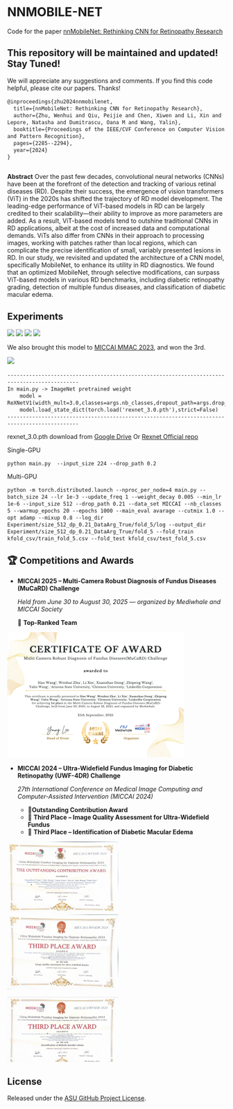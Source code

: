 # NNMOBILE-NET 

Code for the paper [nnMobileNet: Rethinking CNN for Retinopathy Research](https://openaccess.thecvf.com/content/CVPR2024W/DCAMI/papers/Zhu_nnMobileNet_Rethinking_CNN_for_Retinopathy_Research_CVPRW_2024_paper.pdf)

## This repository will be maintained and updated! Stay Tuned!
We will appreciate any suggestions and comments. If you find this code helpful, please cite our papers. Thanks! 
```
@inproceedings{zhu2024nnmobilenet,
  title={nnMobileNet: Rethinking CNN for Retinopathy Research},
  author={Zhu, Wenhui and Qiu, Peijie and Chen, Xiwen and Li, Xin and Lepore, Natasha and Dumitrascu, Oana M and Wang, Yalin},
  booktitle={Proceedings of the IEEE/CVF Conference on Computer Vision and Pattern Recognition},
  pages={2285--2294},
  year={2024}
}
```
##
**Abstract** 
Over the past few decades, convolutional neural networks (CNNs) have been at the forefront of the detection and tracking of various retinal diseases (RD). Despite their success, the emergence of vision transformers (ViT) in the 2020s has shifted the trajectory of RD model development. The leading-edge performance of ViT-based models in RD can be largely credited to their scalability—their ability to improve as more parameters are added. As a result, ViT-based models tend to outshine traditional CNNs in RD applications, albeit at the cost of increased data and computational demands. ViTs also differ from CNNs in their approach to processing images, working with patches rather than local regions, which can complicate the precise identification of small, variably presented lesions in RD. In our study, we revisited and updated the architecture of a CNN model, specifically MobileNet, to enhance its utility in RD diagnostics. We found that an optimized MobileNet, through selective modifications, can surpass ViT-based models in various RD benchmarks, including diabetic retinopathy grading, detection of multiple fundus diseases, and classification of diabetic macular edema. 


## Experiments
<img src="image/table1.png"/>

<img src="image/table2.png"/>

<img src="image/table3.png"/>

<img src="image/table4.png"/>

We also brought this model to [MICCAI MMAC 2023](https://codalab.lisn.upsaclay.fr/competitions/12477), and won the 3rd.

<img src="image/table5.png"/>

```
---------------------------------------------------------------------------------------------
In main.py -> ImageNet pretrained weight 
    model = ReXNetV1(width_mult=3.0,classes=args.nb_classes,dropout_path=args.drop_path)
    model.load_state_dict(torch.load('rexnet_3.0.pth'),strict=False)
---------------------------------------------------------------------------------------------
```
rexnet_3.0.pth download from [Google Drive](https://drive.google.com/file/d/1COB7eKY4VAS9QOnpBLTg4wxW27U3RFSy/view?usp=sharing) Or [Rexnet Official repo](https://github.com/clovaai/rexnet)  

Single-GPU 
```
python main.py  --input_size 224 --drop_path 0.2 

```

Multi-GPU
```
python -m torch.distributed.launch --nproc_per_node=4 main.py --batch_size 24 --lr 1e-3 --update_freq 1 --weight_decay 0.005 --min_lr 1e-6 --input_size 512 --drop_path 0.21 --data_set MICCAI --nb_classes 5 --warmup_epochs 20 --epochs 1000 --main_eval avarage --cutmix 1.0 --opt adamp --mixup 0.8 --log_dir Experiment/size_512_dp_0.21_DataArg_True/fold_5/log --output_dir Experiment/size_512_dp_0.21_DataArg_True/fold_5 --fold_train kfold_csv/train_fold_5.csv --fold_test kfold_csv/test_fold_5.csv
```



## 🏆 Competitions and Awards

- **MICCAI 2025 – Multi-Camera Robust Diagnosis of Fundus Diseases (MuCaRD) Challenge**

  *Held from June 30 to August 30, 2025 — organized by Mediwhale and MICCAI Society*

  🥇 **Top-Ranked Team**

<img src="image/image-20251017022226879.png" alt="image-20251017022226879" style="zoom: 50%;" />







- **MICCAI 2024 – Ultra-Widefield Fundus Imaging for Diabetic Retinopathy (UWF-4DR) Challenge**

  *27th International Conference on Medical Image Computing and Computer-Assisted Intervention (MICCAI 2024)*

  - 🏅**Outstanding Contribution Award**
  - 🥉 **Third Place – Image Quality Assessment for Ultra-Widefield Fundus**
  - 🥉 **Third Place – Identification of Diabetic Macular Edema**

  



<img src="image/image-20251017021657463.png" alt="image-20251017021657463" style="zoom: 25%;" /><img src="image/image-20251017021731540.png" alt="image-20251017021731540" style="zoom: 25%;" />

<img src="image/image-20251017021826602.png" alt="image-20251017021826602" style="zoom: 25%;" />


  ## License

  Released under the [ASU GitHub Project License](https://github.com/Retinotopy-mapping-Research/DRRM/blob/master/LICENSE.txt).
